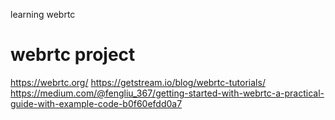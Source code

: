 learning webrtc

# webrtc project

https://webrtc.org/
https://getstream.io/blog/webrtc-tutorials/
https://medium.com/@fengliu_367/getting-started-with-webrtc-a-practical-guide-with-example-code-b0f60efdd0a7
